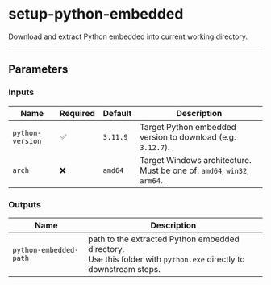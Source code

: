 # setup-python-embedded

Download and extract Python embedded into current working directory.

- - -

## Parameters

### Inputs

| Name             | Required | Default | Description |
|------------------|----------|---------|-------------|
| `python-version` | ✅        | `3.11.9`| Target Python embedded version to download (e.g. `3.12.7`). |
| `arch`           | ❌        | `amd64` | Target Windows architecture. Must be one of: `amd64`, `win32`, `arm64`. |

### Outputs

| Name                   | Description |
|------------------------|-------------|
| `python-embedded-path` | path to the extracted Python embedded directory. <br>Use this folder with `python.exe` directly to downstream steps. |
